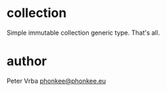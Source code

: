 # collection

Simple immutable collection generic type. That's all.

# author

Peter Vrba <phonkee@phonkee.eu>
